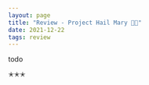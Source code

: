 ```yaml
---
layout: page
title: "Review - Project Hail Mary 🧑‍🚀"
date: 2021-12-22
tags: review
---
```


todo

✭✭✭
